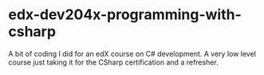# edx-dev204x-programming-with-csharp
A bit of coding I did for an edX course on C# development. A very low level course just taking it for the CSharp certification and a refresher.
